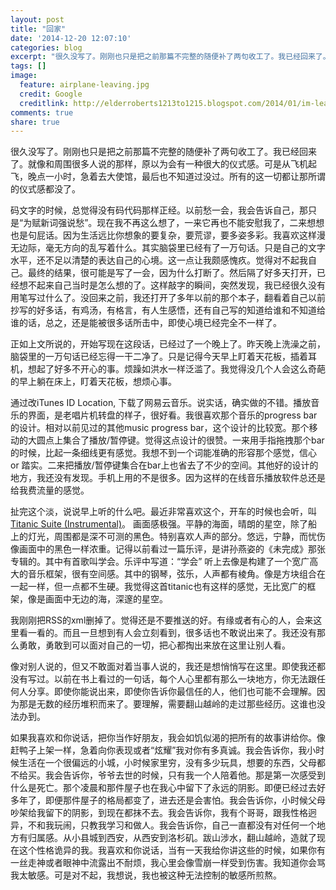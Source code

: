 ```yaml
---
layout: post
title: "回家"
date: '2014-12-20 12:07:10'
categories: blog
excerpt: "很久没写了。刚刚也只是把之前那篇不完整的随便补了两句收工了。我已经回来了。..."
tags: []
image:
  feature: airplane-leaving.jpg
  credit: Google
  creditlink: http://elderroberts1213to1215.blogspot.com/2014/01/im-leaving-on-jet-plane.html
comments: true
share: true
---
```

很久没写了。刚刚也只是把之前那篇不完整的随便补了两句收工了。我已经回来了。就像和周围很多人说的那样，原以为会有一种很大的仪式感。可是从飞机起飞，晚点一小时，急着去大使馆，最后也不知道过没过。所有的这一切都让那所谓的仪式感都没了。

码文字的时候，总觉得没有码代码那样正经。以前愁一会，我会告诉自己，那只是“为赋新词强说愁”。现在我不再这么想了，一来它再也不能安慰我了，二来想想也是句屁话。因为生活远比你想象的要复杂，要荒谬，要多姿多彩。我喜欢这样漫无边际，毫无方向的乱写着什么。其实脑袋里已经有了一万句话。只是自己的文字水平，还不足以清楚的表达自己的心境。这一点让我颇感愧疚。觉得对不起我自己。最终的结果，很可能是写了一会，因为什么打断了。然后隔了好多天打开，已经想不起来自己当时是怎么想的了。这样敲字的瞬间，突然发现，我已经很久没有用笔写过什么了。没回来之前，我还打开了多年以前的那个本子，翻看着自己以前抄写的好多话，有鸡汤，有格言，有人生感悟，还有自己写的知道给谁和不知道给谁的话，总之，还是能被很多话所击中，即使心境已经完全不一样了。

正如上文所说的，开始写现在这段话，已经过了一个晚上了。昨天晚上洗澡之前，脑袋里的一万句话已经忘得一干二净了。只是记得今天早上盯着天花板，插着耳机，想起了好多不开心的事。烦躁如洪水一样泛滥了。我觉得没几个人会这么奇葩的早上躺在床上，盯着天花板，想烦心事。

通过改iTunes ID Location, 下载了网易云音乐。说实话，确实做的不错。播放音乐的界面，是老唱片机转盘的样子，很好看。我很喜欢那个音乐的progress bar的设计。相对以前见过的其他music progress bar，这个设计的比较宽。那个移动的大圆点上集合了播放/暂停键。觉得这点设计的很赞。一来用手指拖拽那个bar的时候，比起一条细线更有感觉。我想不到一个词能准确的形容那个感觉，信心 or 踏实。二来把播放/暂停键集合在bar上也省去了不少的空间。其他好的设计的地方，我还没有发现。手机上用的不是很多。因为这样的在线音乐播放软件总还是给我费流量的感觉。

扯完这个淡，说说早上听的什么吧。最近非常喜欢这个，开车的时候也会听，叫[Titanic Suite (Instrumental)](http://music.163.com/#/song?id=1480263)。 画面感极强。平静的海面，晴朗的星空，除了船上的灯光，周围都是深不可测的黑色。特别喜欢人声的部分。悠远，宁静，而忧伤像画面中的黑色一样浓重。记得以前看过一篇乐评，是讲孙燕姿的《未完成》那张专辑的。其中有首歌叫学会。乐评中写道：“学会” 听上去像是构建了一个宽广高大的音乐框架，很有空间感。其中的钢琴，弦乐，人声都有棱角。像是方块组合在一起一样，但一点都不生硬。我觉得这首titanic也有这样的感觉，无比宽广的框架，像是画面中无边的海，深邃的星空。

我刚刚把RSS的xml删掉了。觉得还是不要推送的好。有缘或者有心的人，会来这里看一看的。而且一旦想到有人会立刻看到，很多话也不敢说出来了。我还没有那么勇敢，勇敢到可以面对自己的一切，把心都掏出来放在这里让别人看。

像对别人说的，但又不敢面对着当事人说的，我还是想悄悄写在这里。即使我还都没有写过。以前在书上看过的一句话，每个人心里都有那么一块地方，你无法跟任何人分享。即使你能说出来，即使你告诉你最信任的人，他们也可能不会理解。因为那是无数的经历堆积而来了。要理解，需要翻山越岭的走过那些经历。这谁也没法办到。

如果我喜欢和你说话，把你当作好朋友，我会如饥似渴的把所有的故事讲给你。像赶鸭子上架一样，急着向你表现或者“炫耀”我对你有多真诚。我会告诉你，我小时候生活在一个很偏远的小城，小时候家里穷，没有多少玩具，想要的东西，父母都不给买。我会告诉你，爷爷去世的时候，只有我一个人陪着他。那是第一次感受到什么是死亡。那个凌晨和那件屋子也在我心中留下了永远的阴影。即便已经过去好多年了，即便那件屋子的格局都变了，进去还是会害怕。我会告诉你，小时候父母吵架给我留下的阴影，到现在都抹不去。我会告诉你，我有个哥哥，跟我性格迥异，不和我玩闹，只教我学习和做人。我会告诉你，自己一直都没有对任何一个地方有归属感。从小县城到西安，从西安到洛杉矶。跋山涉水，翻山越岭，造就了现在这个性格诡异的我。我喜欢和你说话，当有一天我给你讲这些的时候，如果你有一丝走神或者眼神中流露出不耐烦，我心里会像雪崩一样受到伤害。我知道你会骂我太敏感。可是对不起，我想说，我也被这种无法控制的敏感所煎熬。
